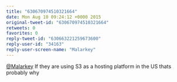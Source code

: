 ```yaml
---
title: "630670974510321664"
date: Mon Aug 10 09:24:12 +0000 2015
original-tweet-id: "630670974510321664"
retweets: 0
favorites: 0
reply-tweet-id: "630663221259673600"
reply-user-id: "34163"
reply-user-screen-name: "Malarkey"
---
```

<a href="https://twitter.com/Malarkey">@Malarkey</a> If they are using S3 as a hosting platform in the US thats probably why
